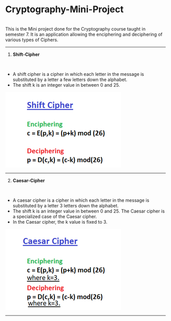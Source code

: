 # Cryptography-Mini-Project
<br/>
This is the Mini project done for the Cryptography course taught in semester 7. It is an application allowing the enciphering and deciphering of various types of Ciphers.

----

1. **Shift-Cipher**
<br/>
<ul>
<li>A shift cipher is a cipher in which each letter in the message is substituted by a letter a few letters down the alphabet.</li>
<li>The shift k is an integer value in between 0 and 25.</li>
</ul>
<img src="/Images/Shift_Cipher.png"/>

----

2. **Caesar-Cipher**
<br/>
<ul>
<li>A caesar cipher is a cipher in which each letter in the message is substituted by a letter 3 letters down the alphabet. </li>
<li>The shift k is an integer value in between 0 and 25. The Caesar cipher is a specialized case of the Caesar cipher.</li>
<li>In the Caesar cipher, the k value is fixed to 3.</li>
</ul>
<img src="/Images/Caesar_Cipher.png"/>


----
